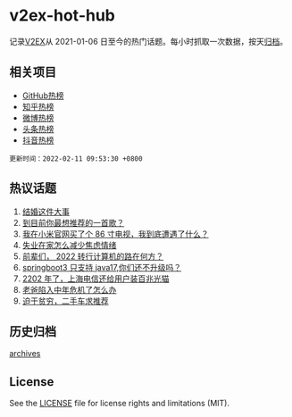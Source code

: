 # v2ex-hot-hub

 记录[V2EX](https://www.v2ex.com/)从 2021-01-06 日至今的热门话题。每小时抓取一次数据，按天[归档](archives)。
 
 ## 相关项目

- [GitHub热榜](https://github.com/lonnyzhang423/github-hot-hub)
- [知乎热榜](https://github.com/lonnyzhang423/zhihu-hot-hub)
- [微博热榜](https://github.com/lonnyzhang423/weibo-hot-hub)
- [头条热榜](https://github.com/lonnyzhang423/toutiao-hot-hub)
- [抖音热榜](https://github.com/lonnyzhang423/douyin-hot-hub)


 `更新时间：2022-02-11 09:53:30 +0800`

## 热议话题

1. [结婚这件大事](https://www.v2ex.com/t/833069)
1. [到目前你最想推荐的一首歌？](https://www.v2ex.com/t/832863)
1. [我在小米官网买了个 86 寸电视，我到底遭遇了什么？](https://www.v2ex.com/t/832936)
1. [失业在家怎么减少焦虑情绪](https://www.v2ex.com/t/832840)
1. [前辈们， 2022 转行计算机的路在何方？](https://www.v2ex.com/t/832829)
1. [springboot3 只支持 java17,你们还不升级吗？](https://www.v2ex.com/t/832866)
1. [2202 年了，上海电信还给用户装百兆光猫](https://www.v2ex.com/t/832955)
1. [老爸陷入中年危机了怎么办](https://www.v2ex.com/t/832846)
1. [迫于贫穷，二手车求推荐](https://www.v2ex.com/t/832849)

## 历史归档

[archives](archives)

## License

See the [LICENSE](LICENSE) file for license rights and limitations (MIT).
